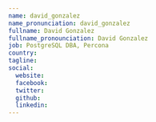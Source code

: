 ```yaml
---
name: david_gonzalez
name_pronunciation: david_gonzalez
fullname: David Gonzalez
fullname_pronounciation: David Gonzalez
job: PostgreSQL DBA, Percona
country: 
tagline: 
social:
  website:
  facebook:
  twitter:
  github: 
  linkedin: 
---
```

